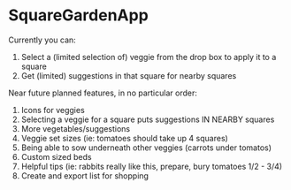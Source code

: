 # SquareGardenApp

Currently you can:

1. Select a (limited selection of) veggie from the drop box to apply it to a square
2. Get (limited) suggestions in that square for nearby squares

Near future planned features, in no particular order:

1. Icons for veggies
2. Selecting a veggie for a square puts suggestions IN NEARBY squares
3. More vegetables/suggestions
4. Veggie set sizes (ie: tomatoes should take up 4 squares)
5. Being able to sow underneath other veggies (carrots under tomatos)
6. Custom sized beds
7. Helpful tips (ie: rabbits really like this, prepare, bury tomatoes 1/2 - 3/4)
8. Create and export list for shopping
